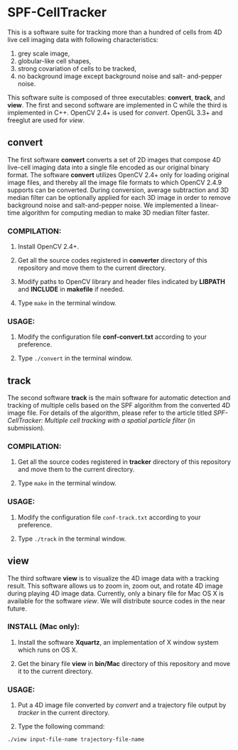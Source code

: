 
# SPF-CellTracker

This is a software suite for tracking more than a hundred of cells from 4D live cell
imaging data with following characteristics:

1. grey scale image, 
2. globular-like cell shapes, 
3. strong covariation of cells to be tracked, 
4. no background image except background noise and salt- and-pepper noise. 

This software suite is composed of three executables: **convert**, **track**, and **view**.
The first and second software are implemented in C while the third is implemented in C++.
OpenCV 2.4+ is used for _convert_. OpenGL 3.3+ and freeglut are used for _view_.

## convert

The first software **convert** converts a set of 2D images that compose 4D live-cell
imaging data into a single file encoded as our original binary format. The software
**convert** utilizes OpenCV 2.4+ only for loading original image files, and thereby
all the image file formats to which OpenCV 2.4.9 supports can be converted. During
conversion, average subtraction and 3D median filter can be optionally applied for
each 3D image in order to remove background noise and salt-and-pepper noise. We
implemented a linear-time algorithm for computing median to make 3D median filter faster.

### COMPILATION:

1. Install OpenCV 2.4+.

2. Get all the source codes registered in **converter** directory of this 
   repository and move them to the current directory.

3. Modify paths to OpenCV library and header files indicated by **LIBPATH** 
   and **INCLUDE** in **makefile** if needed. 

4. Type `make` in the terminal window.


### USAGE:

1. Modify the configuration file **conf-convert.txt** according to your preference.

2. Type `./convert` in the terminal window.

## track
The second software **track** is the main software for automatic detection and tracking of
multiple cells based on the SPF algorithm from the converted 4D image file. For details of
the algorithm, please refer to the article titled *SPF-CellTracker: Multiple cell tracking with a
spatial particle filter* (in submission).

### COMPILATION:

1. Get all the source codes registered in **tracker** directory of this
   repository and move them to the current directory.

2. Type `make` in the terminal window.

### USAGE:

1. Modify the configuration file `conf-track.txt` according to your preference.

2. Type `./track` in the terminal window.

## view

The third software **view** is to visualize the 4D image data with a
tracking result. This software allows us to zoom in, zoom out, and rotate
4D image during playing 4D image data. Currently, only a binary file for
Mac OS X is available for the software *view*. We will distribute source
codes in the near future.

### INSTALL (Mac only):

1. Install the software **Xquartz**, an implementation of X window system 
   which runs on OS X. 

2. Get the binary file **view** in **bin/Mac** directory of this repository 
   and move it to the current directory.

### USAGE:

1. Put a 4D image file converted by *convert* and a trajectory file output 
   by *tracker* in the current directory.

2. Type the following command:

  `./view input-file-name trajectory-file-name`





